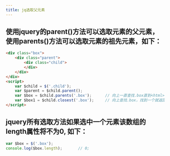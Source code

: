```yaml
---
title: jq选取父元素
---
```


## 使用jquery的parent()方法可以选取元素的父元素，使用parents()方法可以选取元素的祖先元素，如下：
```html
<div class="box">
	<div class="parent">
		<div class="child">
		</div>
	</div>
</div>
<script>
	var $child = $('.child');
	var $parent = $child.parent();
	var $box = $child.parents('.box');		// 向上一直查找.box直到<html>
	var $box1 = $child.closest('.box');		// 向上查找.box，找到一个就返回
</script>
```

## jquery所有选取方法如果选中一个元素该数组的length属性将不为0, 如下：
```javascript
var $box = $('.box');
console.log($box.length);		// 0;
```
